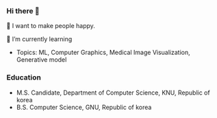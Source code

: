 ### Hi there 👋

<!--
**ArtistDeveloper/ArtistDeveloper** is a ✨ _special_ ✨ repository because its `README.md` (this file) appears on your GitHub profile.

Here are some ideas to get you started:

- 🔭 I’m currently working on ...
- 🌱 I’m currently learning ...
- 👯 I’m looking to collaborate on ...
- 🤔 I’m looking for help with ...
- 💬 Ask me about ...
- 📫 How to reach me: ...
- 😄 Pronouns: ...
- ⚡ Fun fact: ...
--> 

<!--![Anurag's GitHub stats](https://github-readme-stats.vercel.app/api?username=ArtistDeveloper&show_icons=true&theme=dracula) -->
<!-- [![solved.ac tier](http://mazassumnida.wtf/api/v2/generate_badge?boj=somadubel)](https://solved.ac/profile/somadubel) -->

<!-- 
🧮[Graphics, Math, ML blog](https://artistdeveloper.github.io/)<br/>
🧮[Development related blog](https://artiper.tistory.com/)<br/>
-->

💬 I want to make people happy.
<br/>

🌱 I’m currently learning
- Topics: ML, Computer Graphics, Medical Image Visualization, Generative model


### Education
- M.S. Candidate, Department of Computer Science, KNU, Republic of korea <br/>
- B.S. Computer Science, GNU, Republic of korea

<!--
<p align="center">
  여긴 익명이가 지배했습니다. <br/>
  <img src="https://user-images.githubusercontent.com/40491724/205279626-fa3f621c-4f14-4317-8e44-7ccbacfea9b8.png" width="50%" height="50%">
</p>
-->
   
<!-- ### Skils
<img src="https://img.shields.io/badge/-C Sharp-239120?style=flat&logo=CSharp&logoColor=white"/> -->

<!--
**할 것**
1. 프로젝트를 하는 것 이외에  코드 퀄리티 자체를 올리는 것을 신경쓰기 (OOP 코드 퀄리티 늘리기)
2. 렌더링 기초지식 학습


저도 외국에서 프론트엔트하는 개발자 친구가 타자치기전에 꼭 종이에다 코드를 적어서 공부하는거 따라했는데
asdasd
Linq
-->

